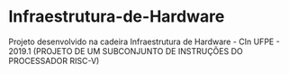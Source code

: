 # Infraestrutura-de-Hardware
Projeto desenvolvido na cadeira Infraestrutura de Hardware - CIn UFPE - 2019.1
(PROJETO DE UM SUBCONJUNTO DE INSTRUÇÕES DO PROCESSADOR RISC-V)
